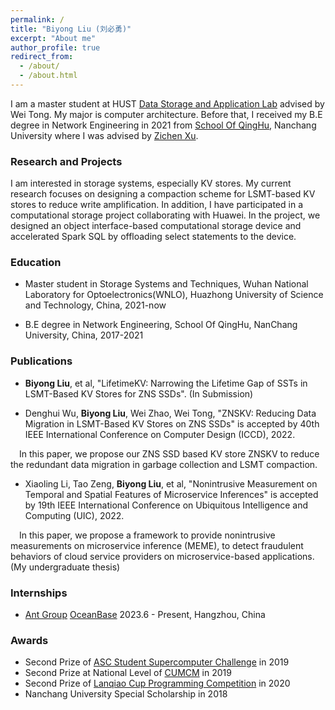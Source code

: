 ```yaml
---
permalink: /
title: "Biyong Liu (刘必勇)"
excerpt: "About me"
author_profile: true
redirect_from: 
  - /about/
  - /about.html
---
```



I am a master student at HUST [Data Storage and Application Lab](http://stlab.wnlo.hust.edu.cn/index.jsp) advised by Wei Tong. My major is computer architecture. Before that, I received my B.E degree in Network Engineering in 2021 from [School Of QingHu](http://qhxy.ncu.edu.cn/xygk/xyjs/index.htm), Nanchang University
where I was advised by [Zichen Xu](https://good.ncu.edu.cn/Pages/Professor.html).


### Research and Projects
I am interested in storage systems, especially KV stores. My current research focuses on designing a compaction scheme for LSMT-based KV stores to reduce write amplification. In addition, I have participated in a computational storage project collaborating with Huawei. In the project, we designed an object interface-based computational storage device and accelerated Spark SQL by offloading select statements to the device.

### Education

- Master student in Storage Systems and Techniques, Wuhan National Laboratory for Optoelectronics(WNLO), Huazhong University of Science and Technology, China, 2021-now

- B.E degree in Network Engineering, School Of QingHu, NanChang University, China, 2017-2021



### Publications

- **Biyong Liu**, et al, "LifetimeKV: Narrowing the Lifetime Gap of SSTs in LSMT-Based KV Stores for ZNS SSDs". (In Submission)

- Denghui Wu, **Biyong Liu**, Wei Zhao, Wei Tong, "ZNSKV: Reducing Data Migration in LSMT-Based KV Stores on ZNS SSDs" is accepted by 40th IEEE International Conference on Computer Design (ICCD), 2022.

&ensp;&ensp;In this paper, we propose our ZNS SSD based KV store ZNSKV to reduce the redundant data migration in garbage collection and LSMT compaction. 

- Xiaoling Li, Tao Zeng, **Biyong Liu**, et al, "Nonintrusive Measurement on Temporal and Spatial Features of Microservice Inferences" is accepted by 19th IEEE International Conference on Ubiquitous Intelligence and Computing (UIC), 2022.

&ensp;&ensp;In this paper, we propose a framework to provide nonintrusive measurements on microservice inference (MEME), to detect fraudulent behaviors of cloud service providers on microservice-based applications. (My undergraduate thesis)


  
### Internships

- [Ant Group](https://www.antgroup.com/)    [OceanBase](https://www.oceanbase.com/)     2023.6 - Present,  Hangzhou, China

### Awards

- Second Prize of [ASC Student Supercomputer Challenge](http://www.asc-events.org/) in 2019
- Second Prize at National Level of [CUMCM](http://www.mcm.edu.cn/) in 2019
- Second Prize of [Lanqiao Cup Programming Competition](https://dasai.lanqiao.cn/pages/dasai/index.html) in 2020
- Nanchang University Special Scholarship in 2018
